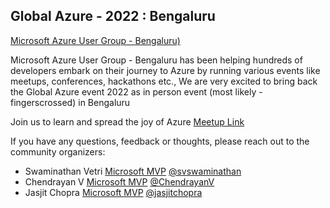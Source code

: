 ## Global Azure - 2022 : Bengaluru

[Microsoft Azure User Group - Bengaluru)](https://www.meetup.com/Microsoft-Azure-Bangalore/)

Microsoft Azure User Group - Bengaluru has been helping hundreds of developers embark on their journey to Azure by running various events like meetups, conferences, hackathons etc., We are very excited to bring back the Global Azure event 2022 as in person event (most likely - fingerscrossed) in Bengaluru

Join us to learn and spread the joy of Azure
[Meetup Link](https://www.meetup.com/Microsoft-Azure-Bangalore/)

If you have any questions, feedback or thoughts, please reach out to the community organizers:

* Swaminathan Vetri [Microsoft MVP](https://mvp.microsoft.com/en-us/PublicProfile/5001989) [@svswaminathan](https://twitter.com/svswaminathan)
* Chendrayan V [Microsoft MVP](https://mvp.microsoft.com/en-us/PublicProfile/5000478) [@ChendrayanV](https://twitter.com/chendrayanv)
* Jasjit Chopra [Microsoft MVP](https://mvp.microsoft.com/en-us/PublicProfile/5002906) [@jasjitchopra](https://twitter.com/jasjitchopra)
 